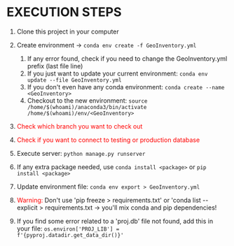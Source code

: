 # EXECUTION STEPS

1. Clone this project in your computer
2. Create environment -> ``conda env create -f GeoInventory.yml``
   1. If any error found, check if you need to change the GeoInventory.yml prefix (last file line)
   2. If you just want to update your current environment: ``conda env update --file GeoInventory.yml``
   3. If you don't even have any conda environment: ``conda create --name <GeoInventory>``
   4. Checkout to the new environment: ``source /home/$(whoami)/anaconda3/bin/activate /home/$(whoami)/env/<GeoInventory>``
3. <span style="color:red"> Check which branch you want to check out </span>
4. <span style="color:red"> Check if you want to connect to testing or production database </span>
5. Execute server: ``python manage.py runserver``
6. If any extra package needed, use ``conda install <package>`` or ``pip install <package>``
7. Update environment file: `conda env export > GeoInventory.yml`

8. <span style="color:red"> Warning: </span> Don't use 'pip freeze > requirements.txt' or 'conda list --explicit > requirements.txt -> you'll mix conda and pip dependencies!
9. If you find some error related to a 'proj.db' file not found, add this in your file:
``os.environ['PROJ_LIB'] = f'{pyproj.datadir.get_data_dir()}'
``
